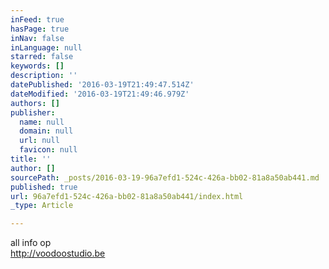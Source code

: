 ```yaml
---
inFeed: true
hasPage: true
inNav: false
inLanguage: null
starred: false
keywords: []
description: ''
datePublished: '2016-03-19T21:49:47.514Z'
dateModified: '2016-03-19T21:49:46.979Z'
authors: []
publisher:
  name: null
  domain: null
  url: null
  favicon: null
title: ''
author: []
sourcePath: _posts/2016-03-19-96a7efd1-524c-426a-bb02-81a8a50ab441.md
published: true
url: 96a7efd1-524c-426a-bb02-81a8a50ab441/index.html
_type: Article

---
```

all info op  
http://voodoostudio.be
